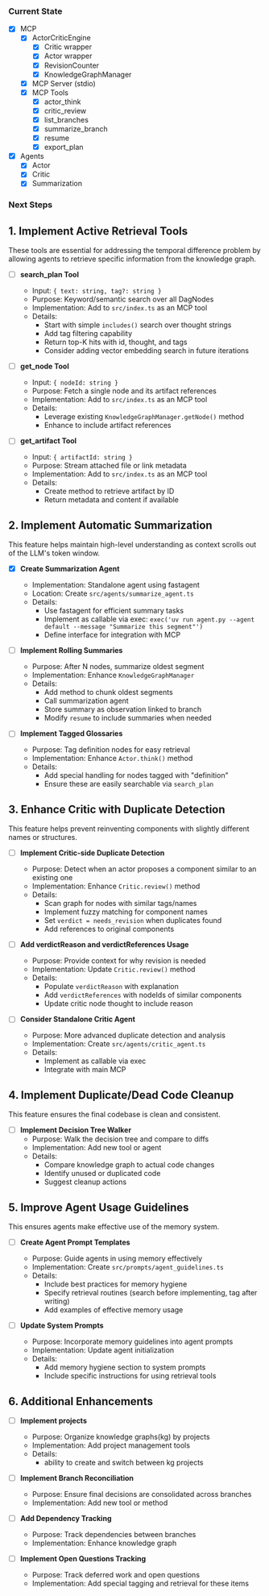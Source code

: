 ### Current State

- [x] MCP
  - [x] ActorCriticEngine
    - [x] Critic wrapper
    - [x] Actor wrapper
    - [x] RevisionCounter
    - [x] KnowledgeGraphManager
  - [x] MCP Server (stdio)
  - [x] MCP Tools
    - [x] actor_think
    - [x] critic_review
    - [x] list_branches
    - [x] summarize_branch
    - [x] resume
    - [x] export_plan
- [x] Agents
  - [x] Actor
  - [x] Critic
  - [x] Summarization

### Next Steps

## 1. Implement Active Retrieval Tools

These tools are essential for addressing the temporal difference problem by allowing agents to retrieve specific information from the knowledge graph.

- [ ] **search_plan Tool**

  - Input: `{ text: string, tag?: string }`
  - Purpose: Keyword/semantic search over all DagNodes
  - Implementation: Add to `src/index.ts` as an MCP tool
  - Details:
    - Start with simple `includes()` search over thought strings
    - Add tag filtering capability
    - Return top-K hits with id, thought, and tags
    - Consider adding vector embedding search in future iterations

- [ ] **get_node Tool**

  - Input: `{ nodeId: string }`
  - Purpose: Fetch a single node and its artifact references
  - Implementation: Add to `src/index.ts` as an MCP tool
  - Details:
    - Leverage existing `KnowledgeGraphManager.getNode()` method
    - Enhance to include artifact references

- [ ] **get_artifact Tool**
  - Input: `{ artifactId: string }`
  - Purpose: Stream attached file or link metadata
  - Implementation: Add to `src/index.ts` as an MCP tool
  - Details:
    - Create method to retrieve artifact by ID
    - Return metadata and content if available

## 2. Implement Automatic Summarization

This feature helps maintain high-level understanding as context scrolls out of the LLM's token window.

- [x] **Create Summarization Agent**

  - Implementation: Standalone agent using fastagent
  - Location: Create `src/agents/summarize_agent.ts`
  - Details:
    - Use fastagent for efficient summary tasks
    - Implement as callable via exec: `exec('uv run agent.py --agent default --message "Summarize this segment"')`
    - Define interface for integration with MCP

- [ ] **Implement Rolling Summaries**

  - Purpose: After N nodes, summarize oldest segment
  - Implementation: Enhance `KnowledgeGraphManager`
  - Details:
    - Add method to chunk oldest segments
    - Call summarization agent
    - Store summary as observation linked to branch
    - Modify `resume` to include summaries when needed

- [ ] **Implement Tagged Glossaries**
  - Purpose: Tag definition nodes for easy retrieval
  - Implementation: Enhance `Actor.think()` method
  - Details:
    - Add special handling for nodes tagged with "definition"
    - Ensure these are easily searchable via `search_plan`

## 3. Enhance Critic with Duplicate Detection

This feature helps prevent reinventing components with slightly different names or structures.

- [ ] **Implement Critic-side Duplicate Detection**

  - Purpose: Detect when an actor proposes a component similar to an existing one
  - Implementation: Enhance `Critic.review()` method
  - Details:
    - Scan graph for nodes with similar tags/names
    - Implement fuzzy matching for component names
    - Set `verdict = needs_revision` when duplicates found
    - Add references to original components

- [ ] **Add verdictReason and verdictReferences Usage**

  - Purpose: Provide context for why revision is needed
  - Implementation: Update `Critic.review()` method
  - Details:
    - Populate `verdictReason` with explanation
    - Add `verdictReferences` with nodeIds of similar components
    - Update critic node thought to include reason

- [ ] **Consider Standalone Critic Agent**
  - Purpose: More advanced duplicate detection and analysis
  - Implementation: Create `src/agents/critic_agent.ts`
  - Details:
    - Implement as callable via exec
    - Integrate with main MCP

## 4. Implement Duplicate/Dead Code Cleanup

This feature ensures the final codebase is clean and consistent.

- [ ] **Implement Decision Tree Walker**
  - Purpose: Walk the decision tree and compare to diffs
  - Implementation: Add new tool or agent
  - Details:
    - Compare knowledge graph to actual code changes
    - Identify unused or duplicated code
    - Suggest cleanup actions

## 5. Improve Agent Usage Guidelines

This ensures agents make effective use of the memory system.

- [ ] **Create Agent Prompt Templates**

  - Purpose: Guide agents in using memory effectively
  - Implementation: Create `src/prompts/agent_guidelines.ts`
  - Details:
    - Include best practices for memory hygiene
    - Specify retrieval routines (search before implementing, tag after writing)
    - Add examples of effective memory usage

- [ ] **Update System Prompts**
  - Purpose: Incorporate memory guidelines into agent prompts
  - Implementation: Update agent initialization
  - Details:
    - Add memory hygiene section to system prompts
    - Include specific instructions for using retrieval tools

## 6. Additional Enhancements

- [ ] **Implement projects**

  - Purpose: Organize knowledge graphs(kg) by projects
  - Implementation: Add project management tools
  - Details:
    - ability to create and switch between kg projects

- [ ] **Implement Branch Reconciliation**

  - Purpose: Ensure final decisions are consolidated across branches
  - Implementation: Add new tool or method

- [ ] **Add Dependency Tracking**

  - Purpose: Track dependencies between branches
  - Implementation: Enhance knowledge graph

- [ ] **Implement Open Questions Tracking**
  - Purpose: Track deferred work and open questions
  - Implementation: Add special tagging and retrieval for these items
